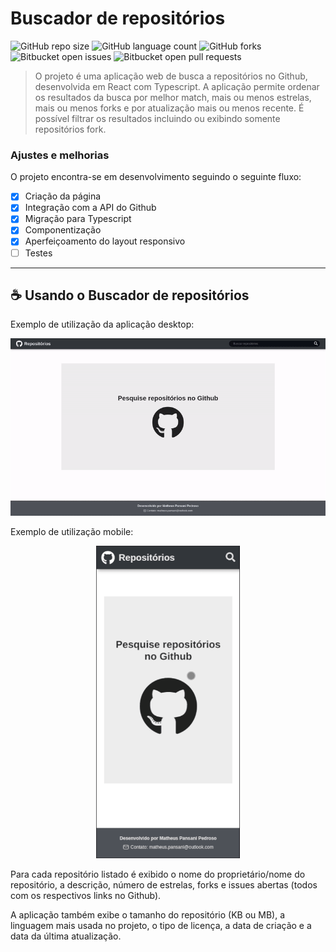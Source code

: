 # Buscador de repositórios

![GitHub repo size](https://img.shields.io/github/repo-size/comteaga/valinor?style=for-the-badge)
![GitHub language count](https://img.shields.io/github/languages/top/comteaga/valinor?style=for-the-badge)
![GitHub forks](https://img.shields.io/github/forks/comteaga/valinor?style=for-the-badge)
![Bitbucket open issues](https://img.shields.io/github/issues/comteaga/valinor?style=for-the-badge)
![Bitbucket open pull requests](https://img.shields.io/github/issues-pr/comteaga/valinor?style=for-the-badge)

> O projeto é uma aplicação web de busca a repositórios no Github, desenvolvida em React com Typescript. A aplicação permite ordenar os resultados da busca por melhor match, mais ou menos estrelas, mais ou menos forks e por atualização mais ou menos recente. É possível filtrar os resultados incluindo ou exibindo somente repositórios fork.

### Ajustes e melhorias

O projeto encontra-se em desenvolvimento seguindo o seguinte fluxo:

- [x] Criação da página
- [x] Integração com a API do Github
- [x] Migração para Typescript
- [x] Componentização
- [x] Aperfeiçoamento do layout responsivo
- [ ] Testes

---

## ☕ Usando o Buscador de repositórios

Exemplo de utilização da aplicação desktop:

<p  align="center">
  <img src="src/assets/desktop.gif" width="800px" />
</p>

Exemplo de utilização mobile:

<p  align="center">
  <img src="src/assets/mobile.gif" height="500px" />
</p>

Para cada repositório listado é exibido o nome do proprietário/nome do repositório, a descrição, número de estrelas, forks e issues abertas (todos com os respectivos links no Github).

A aplicação também exibe o tamanho do repositório (KB ou MB), a linguagem mais usada no projeto, o tipo de licença, a data de criação e a data da última atualização.
